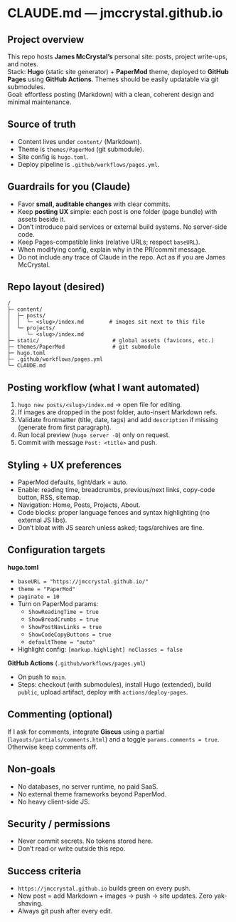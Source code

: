 # CLAUDE.md — jmccrystal.github.io

## Project overview

This repo hosts **James McCrystal’s** personal site: posts, project write-ups,
and notes.  
Stack: **Hugo** (static site generator) + **PaperMod** theme, deployed to
**GitHub Pages** using **GitHub Actions**. Themes should be easily updatable via
git submodules.  
Goal: effortless posting (Markdown) with a clean, coherent design and minimal
maintenance.

## Source of truth

- Content lives under `content/` (Markdown).
- Theme is `themes/PaperMod` (git submodule).
- Site config is `hugo.toml`.
- Deploy pipeline is `.github/workflows/pages.yml`.

## Guardrails for you (Claude)

- Favor **small, auditable changes** with clear commits.
- Keep **posting UX** simple: each post is one folder (page bundle) with assets
  beside it.
- Don’t introduce paid services or external build systems. No server-side code.
- Keep Pages-compatible links (relative URLs; respect `baseURL`).
- When modifying config, explain why in the PR/commit message.
- Do not include any trace of Claude in the repo. Act as if you are James
  McCrystal.

## Repo layout (desired)

    /
    ├─ content/
    │  ├─ posts/
    │  │  └─ <slug>/index.md        # images sit next to this file
    │  └─ projects/
    │     └─ <slug>/index.md
    ├─ static/                       # global assets (favicons, etc.)
    ├─ themes/PaperMod               # git submodule
    ├─ hugo.toml
    ├─ .github/workflows/pages.yml
    └─ CLAUDE.md

## Posting workflow (what I want automated)

1. `hugo new posts/<slug>/index.md` → open file for editing.
2. If images are dropped in the post folder, auto-insert Markdown refs.
3. Validate frontmatter (title, date, tags) and add `description` if missing
   (generate from first paragraph).
4. Run local preview (`hugo server -D`) only on request.
5. Commit with message `Post: <title>` and push.

## Styling + UX preferences

- PaperMod defaults, light/dark = auto.
- Enable: reading time, breadcrumbs, previous/next links, copy-code button, RSS,
  sitemap.
- Navigation: Home, Posts, Projects, About.
- Code blocks: proper language fences and syntax highlighting (no external JS
  libs).
- Don’t bloat with JS search unless asked; tags/archives are fine.

## Configuration targets

**hugo.toml**

- `baseURL = "https://jmccrystal.github.io/"`
- `theme = "PaperMod"`
- `paginate = 10`
- Turn on PaperMod params:
  - `ShowReadingTime = true`
  - `ShowBreadCrumbs = true`
  - `ShowPostNavLinks = true`
  - `ShowCodeCopyButtons = true`
  - `defaultTheme = "auto"`
- Highlight config: `[markup.highlight] noClasses = false`

**GitHub Actions** (`.github/workflows/pages.yml`)

- On push to `main`.
- Steps: checkout (with submodules), install Hugo (extended), build `public`,
  upload artifact, deploy with `actions/deploy-pages`.

## Commenting (optional)

If I ask for comments, integrate **Giscus** using a partial
(`layouts/partials/comments.html`) and a toggle `params.comments = true`.
Otherwise keep comments off.

## Non-goals

- No databases, no server runtime, no paid SaaS.
- No external theme frameworks beyond PaperMod.
- No heavy client-side JS.

## Security / permissions

- Never commit secrets. No tokens stored here.
- Don’t read or write outside this repo.

## Success criteria

- `https://jmccrystal.github.io` builds green on every push.
- New post = add Markdown + images → push → site updates. Zero yak-shaving.
- Always git push after every edit.

